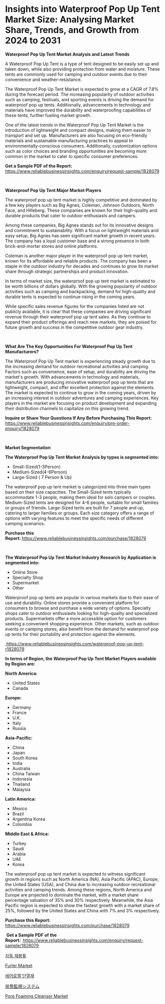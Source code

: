 <p><h1>Insights into Waterproof Pop Up Tent Market Size: Analysing Market Share, Trends, and Growth from 2024 to 2031</h1></p><p><strong>Waterproof Pop Up Tent Market Analysis and Latest Trends</strong></p>
<p><p>A Waterproof Pop Up Tent is a type of tent designed to be easily set up and taken down, while also providing protection from water and moisture. These tents are commonly used for camping and outdoor events due to their convenience and weather-resistance.</p><p>The Waterproof Pop Up Tent Market is expected to grow at a CAGR of 7.8% during the forecast period. The increasing popularity of outdoor activities such as camping, festivals, and sporting events is driving the demand for waterproof pop up tents. Additionally, advancements in technology and materials have improved the durability and waterproofing capabilities of these tents, further fueling market growth.</p><p>One of the latest trends in the Waterproof Pop Up Tent Market is the introduction of lightweight and compact designs, making them easier to transport and set up. Manufacturers are also focusing on eco-friendly materials and sustainable manufacturing practices to appeal to environmentally-conscious consumers. Additionally, customization options such as color choices and branding opportunities are becoming more common in the market to cater to specific consumer preferences.</p></p>
<p><strong>Get a Sample PDF of the Report:&nbsp;</strong> <a href="https://www.reliablebusinessinsights.com/enquiry/request-sample/1828079">https://www.reliablebusinessinsights.com/enquiry/request-sample/1828079</a></p>
<p>&nbsp;</p>
<p><strong>Waterproof Pop Up Tent Major Market Players</strong></p>
<p><p>The waterproof pop up tent market is highly competitive and dominated by a few key players such as Big Agnes, Coleman, Johnson Outdoors, North Face, and Hilleberg. These companies are known for their high-quality and durable products that cater to outdoor enthusiasts and campers.</p><p>Among these companies, Big Agnes stands out for its innovative designs and commitment to sustainability. With a focus on lightweight materials and easy setup, Big Agnes has seen significant market growth in recent years. The company has a loyal customer base and a strong presence in both brick-and-mortar stores and online platforms.</p><p>Coleman is another major player in the waterproof pop up tent market, known for its affordable and reliable products. The company has been a staple in the outdoor industry for decades and continues to grow its market share through strategic partnerships and product innovation.</p><p>In terms of market size, the waterproof pop up tent market is estimated to be worth billions of dollars globally. With the growing popularity of outdoor activities such as camping and backpacking, demand for high-quality and durable tents is expected to continue rising in the coming years.</p><p>While specific sales revenue figures for the companies listed are not publicly available, it is clear that these companies are driving significant revenue through their waterproof pop up tent sales. As they continue to expand their product offerings and reach new markets, they are poised for future growth and success in the competitive outdoor gear industry.</p></p>
<p>&nbsp;</p>
<p><strong>What Are The Key Opportunities For Waterproof Pop Up Tent Manufacturers?</strong></p>
<p><p>The Waterproof Pop Up Tent market is experiencing steady growth due to the increasing demand for outdoor recreational activities and camping. Factors such as convenience, ease of setup, and durability are driving the market's growth. With advancements in technology and materials, manufacturers are producing innovative waterproof pop up tents that are lightweight, compact, and offer excellent protection against the elements. The market is expected to continue to grow in the coming years, driven by an increasing interest in outdoor adventures and camping experiences. Key players in the market are focusing on product development and expanding their distribution channels to capitalize on this growing trend.</p></p>
<p><strong>Inquire or Share Your Questions If Any Before Purchasing This Report:</strong> <a href="https://www.reliablebusinessinsights.com/enquiry/pre-order-enquiry/1828079">https://www.reliablebusinessinsights.com/enquiry/pre-order-enquiry/1828079</a></p>
<p>&nbsp;</p>
<p><strong>Market Segmentation</strong></p>
<p><strong>The Waterproof Pop Up Tent Market Analysis by types is segmented into:</strong></p>
<p><ul><li>Small-Sized(1-3Person)</li><li>Medium-Sized(4-6Person)</li><li>Large-Sized ( 7 Person & Up)</li></ul></p>
<p><p>The waterproof pop up tent market is categorized into three main types based on their size capacities. The Small-Sized tents typically accommodate 1-3 people, making them ideal for solo campers or couples. Medium-Sized tents are designed for 4-6 people, suitable for small families or groups of friends. Large-Sized tents are built for 7 people and up, catering to larger families or groups. Each size category offers a range of options with varying features to meet the specific needs of different camping scenarios.</p></p>
<p><strong>Purchase this Report:&nbsp;</strong><a href="https://www.reliablebusinessinsights.com/purchase/1828079">https://www.reliablebusinessinsights.com/purchase/1828079</a></p>
<p>&nbsp;</p>
<p><strong>The Waterproof Pop Up Tent Market Industry Research by Application is segmented into:</strong></p>
<p><ul><li>Online Store</li><li>Specialty Shop</li><li>Supermarket</li><li>Other</li></ul></p>
<p><p>Waterproof pop up tents are popular in various markets due to their ease of use and durability. Online stores provide a convenient platform for consumers to browse and purchase a wide variety of options. Specialty shops cater to outdoor enthusiasts looking for high-quality and specialized products. Supermarkets offer a more accessible option for customers seeking a convenient shopping experience. Other markets, such as outdoor events or camping stores, also benefit from the demand for waterproof pop up tents for their portability and protection against the elements.</p></p>
<p><a href="https://www.reliablebusinessinsights.com/waterproof-pop-up-tent-r1828079">&nbsp;https://www.reliablebusinessinsights.com/waterproof-pop-up-tent-r1828079</a></p>
<p><strong>In terms of Region, the Waterproof Pop Up Tent Market Players available by Region are:</strong></p>
<p>
    <p> <strong> North America: </strong>
        <ul>
            <li>United States</li>
            <li>Canada</li>
        </ul>
        </p> 
    <p> <strong> Europe: </strong>
        <ul>
            <li>Germany</li>
            <li>France</li>
            <li>U.K.</li>
            <li>Italy</li>
            <li>Russia</li>
        </ul>
        </p> 
    <p> <strong> Asia-Pacific: </strong>
        <ul>
            <li>China</li>
            <li>Japan</li>
            <li>South Korea</li>
            <li>India</li>
            <li>Australia</li>
            <li>China Taiwan</li>
            <li>Indonesia</li>
            <li>Thailand</li>
            <li>Malaysia</li>
        </ul>
        </p> 
    <p> <strong> Latin America: </strong>
        <ul>
            <li>Mexico</li>
            <li>Brazil</li>
            <li>Argentina Korea</li>
            <li>Colombia</li>
        </ul>
        </p> 
    <p> <strong> Middle East & Africa: </strong>
        <ul>
            <li>Turkey</li>
            <li>Saudi</li>
            <li>Arabia</li>
            <li>UAE</li>
            <li>Korea</li>
        </ul>
    </p>
    </p>
<p><p>The waterproof pop up tent market is expected to witness significant growth in regions such as North America (NA), Asia Pacific (APAC), Europe, the United States (USA), and China due to increasing outdoor recreational activities and camping trends. Among these regions, North America and Europe are projected to dominate the market, with a market share percentage valuation of 35% and 30% respectively. Meanwhile, the Asia Pacific region is expected to show the fastest growth with a market share of 25%, followed by the United States and China with 7% and 3% respectively.</p></p>
<p><strong>Purchase this Report: </strong><a href="https://www.reliablebusinessinsights.com/purchase/1828079">https://www.reliablebusinessinsights.com/purchase/1828079</a></p>
<p>&nbsp;<strong>Get a Sample PDF of the Report:&nbsp;&nbsp;</strong><a href="https://www.reliablebusinessinsights.com/enquiry/request-sample/1828079">https://www.reliablebusinessinsights.com/enquiry/request-sample/1828079</a></p>
<p><strong></strong></p>
<p><p><a href="https://github.com/vss5505pa7z1p/Market-Research-Report-List-2/blob/main/3229545149175.md">자동 재봉틀</a></p><p><a href="https://issuu.com/reportprime-2/docs/furler-market-size-2030.pptx">Furler Market</a></p><p><a href="https://medium.com/@rickymetzdvm/%EC%97%90%EC%96%B4%EB%A1%9C%EA%B2%94-%EB%8B%A8%EC%97%B4%EC%9E%AC-%EC%8B%9C%EC%9E%A5-%EC%A0%90%EC%9C%A0%EC%9C%A8-%ED%81%AC%EA%B8%B0-%EB%8F%99%ED%96%A5-%EC%82%B0%EC%97%85-%EB%B6%84%EC%84%9D-%EB%B3%B4%EA%B3%A0%EC%84%9C-%EC%9D%91%EC%9A%A9%EB%B3%84-%EA%B1%B4%EB%AC%BC-%EB%8B%A8%EC%97%B4%EC%9E%AC-%EC%98%A4%EC%9D%BC-%EB%B0%8F-%EA%B0%80%EC%8A%A4-%EC%86%8C%EB%AA%A8%ED%92%88-%EA%B5%90%ED%86%B5-%EC%88%98%EB%8B%A8-%ED%95%AD%EA%B3%B5%EC%9A%B0%EC%A3%BC-%EB%B0%8F-%EB%B0%A9%EC%9C%84-%EC%86%8C%EC%9E%AC-%EA%B8%B0%ED%83%80-%EC%A2%85%EB%A5%98%EB%B3%84-%EB%8B%B4%EC%9A%94-ec663ed50682">에어로젤 단열재</a></p><p><a href="https://medium.com/@jacksonwiza1924/%E7%8A%B6%E6%85%8B%E7%9B%A3%E8%A6%96%E3%82%B7%E3%82%B9%E3%83%86%E3%83%A0%E7%94%A3%E6%A5%AD%E3%81%AB%E9%96%A2%E3%81%99%E3%82%8B%E6%B4%9E%E5%AF%9F-2031%E5%B9%B4%E3%81%BE%E3%81%A7%E3%81%AE%E5%B8%82%E5%A0%B4%E3%81%AE%E8%B2%A1%E5%8B%99%E7%8A%B6%E6%B3%81-%E5%B8%82%E5%A0%B4%E8%A6%8F%E6%A8%A1-%E3%81%8A%E3%82%88%E3%81%B3%E5%8F%8E%E7%9B%8A%E5%88%86%E6%9E%90-43de8547376d">状態監視システム</a></p><p><a href="https://github.com/MaraKoelpin2023/Market-Research-Report-List-1/blob/main/pore-foaming-cleanser-market.md">Pore Foaming Cleanser Market</a></p></p>